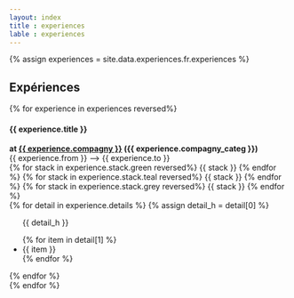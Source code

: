 ```yaml
---
layout: index
title : experiences
lable : experiences
---
```

{% assign experiences = site.data.experiences.fr.experiences %}
<div class="content div_experiences">
    <h2 class="section-title blue bold"> Expériences</h2>
    {% for experience in experiences reversed%}
        <div class="div_experience">
            <div class='experience_header'>
                <h4 class= "blue">{{ experience.title }}</h4>
                <b class="experience_company_info">at 
                    <a href="{{ experience.linkedin_url }}"> {{ experience.compagny }}</a>
                 ({{ experience.compagny_categ }})</b> 
                <div class= "experience_date">
                    {{ experience.from }} –>  {{ experience.to }}
                </div>
            </div>
            <div class="stack">
                {% for stack in experience.stack.green reversed%}
                    <span class="badge rounded-pill text-bg-success">{{ stack }}</span>
                {% endfor %}
                {% for stack in experience.stack.teal reversed%}
                    <span class="badge rounded-pill text-bg-info">{{ stack }}</span>
                {% endfor %}
                {% for stack in experience.stack.grey reversed%}
                <span class="badge rounded-pill text-bg-secondary">{{ stack }}</span>
                {% endfor %}
            </div>
            <div class="experience_detail">
                {% for detail in experience.details %}
                {% assign detail_h = detail[0] %}
                <ul>
                    <p>{{ detail_h }}</p>
                    {% for item in detail[1] %}
                        <li> {{ item  }}</li>
                    {% endfor %}
                </ul>
                {% endfor %}
            </div> 
        </div>
    {% endfor %}
</div>